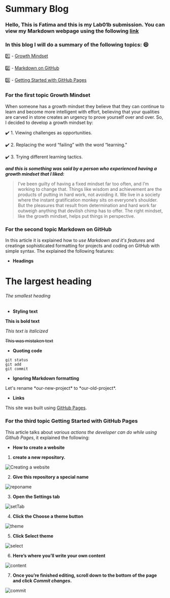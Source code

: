 # Summary Blog


### Hello, This is Fatima and this is my Lab01b submission. You can view my Markdown webpage using the following [link](https://fati-ma.github.io/reading-notes/Read02)

### In this blog I will do a summary of the following topics: :smile:
:one: - [Growth Mindset](https://www.atlassian.com/blog/inside-atlassian/growth-mindset)

:two: - [Markdown on GitHub](https://docs.github.com/en/github/writing-on-github/basic-writing-and-formatting-syntax)

:three: - [Getting Started with GitHub Pages](https://guides.github.com/features/pages/)


### For the first topic **Growth Mindset**
When someone has a growth mindset they believe that they can continue to learn and become more intelligent with effort, believing that your qualities are carved in stone creates an urgency to prove yourself over and over. So, I decided to develop a growth mindset by:

:heavy_check_mark: 1. Viewing challenges as opportunities.

:heavy_check_mark: 2. Replacing the word “failing” with the word “learning.”

:heavy_check_mark: 3. Trying different learning tactics.

***and this is something was said by a person who experienced having a growth mindset that I liked:***

>I’ve been guilty of having a fixed mindset far too often, and I’m working to change that. Things like wisdom and achievement are the products of putting in hard work, not avoiding it. We live in a society where the instant gratification monkey sits on everyone’s shoulder. But the pleasures that result from determination and hard work far outweigh anything that devilish chimp has to offer. The right mindset, like the growth mindset, helps put things in perspective.

### For the second topic **Markdown on GitHub**
In this article it is explained how to *use Markdown and it's features* and creatinge sophisticated formatting for projects and coding on GitHub with simple syntax.
The explained the following features:

- **Headings**

# The largest heading

###### The smallest heading


- **Styling text**

**This is bold text**

*This text is italicized*

~~This was mistaken text~~


- **Quoting code**

```
git status
git add
git commit
```


- **Ignoring Markdown formatting**

Let's rename \*our-new-project\* to \*our-old-project\*.


- **Links** 

This site was built using [GitHub Pages](https://pages.github.com/).


### For the third topic **Getting Started with GitHub Pages**

This article talks about _various actions the developer can do while using Github Pages_, it explained the following:

- **How to create a website**

1. **create a new repository.**


![Creating a website](https://guides.github.com/features/pages/create-new-repo-button.png)


2. **Give this repository a special name**


![reponame](https://guides.github.com/features/pages/create-new-repo-screen.png)


3. **Open the Settings tab**


![setTab](https://guides.github.com/features/pages/repo-settings.png)


4. **Click the Choose a theme button**


![theme](https://guides.github.com/features/pages/launch-theme-chooser.png)


5. **Click Select theme**


![select](https://guides.github.com/features/pages/theme-chooser.png)


6. **Here’s where you’ll write your own content**


![content](https://guides.github.com/features/pages/code-editor.png)


7. **Once you’re finished editing, scroll down to the bottom of the page and click ***Commit changes***.**


![commit](https://guides.github.com/features/pages/commit-edits.png)




